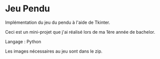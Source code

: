 # Jeu Pendu
Implémentation du jeu du pendu à l'aide de Tkinter. 

Ceci est un mini-projet que j'ai réalisé lors de ma 1ère année de bachelor.

Langage : Python 

Les images nécessaires au jeu sont dans le zip. 
